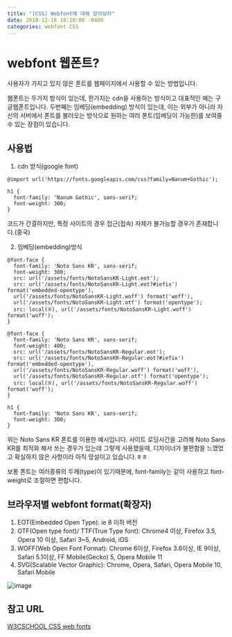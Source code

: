 ```yaml
---
title: "[CSS] Webfont에 대해 알아보자"
date: 2018-12-18 18:10:00 -0400
categories: webfont CSS
---
```


webfont 웹폰트?
=============

사용자가 가지고 있지 않은 폰트를 웹페이지에서 사용할 수 있는 방법입니다.

웹폰트는 두가지 방식이 있는데, 한가지는 cdn을 사용하는 방식이고 대표적인 예는 구글웹폰트입니다.
두번째는 임베딩(embedding) 방식이 있는데, 이는 외부가 아니라 자신의 서버에서 폰트를 불러오는 방식으로 원하는 여러 폰트(임베딩이 가능한)를 보여줄 수 있는 장점이 있습니다.

사용법
----
1. cdn 방식(google font)

```
@import url('https://fonts.googleapis.com/css?family=Nanum+Gothic');

h1 {
  font-family: 'Nanum Gothic', sans-serif;
  font-weight: 300;
}
```
코드가 간결하지만, 특정 사이트의 경우 접근(접속) 자체가 불가능할 경우가 존재합니다.(중국)


2. 임베딩(embedding)방식

```
@font-face {
  font-family: 'Noto Sans KR', sans-serif;
  font-weight: 300;
  src: url('/assets/fonts/NotoSansKR-Light.eot');
  src: url('/assets/fonts/NotoSansKR-Light.eot?#iefix') format('embedded-opentype'),
  url('/assets/fonts/NotoSansKR-Light.woff') format('woff'),
  url('/assets/fonts/NotoSansKR-Light.otf') format('opentype');
  src: local(※), url('/assets/fonts/NotoSansKR-Light.woff') format('woff');
}

@font-face {
  font-family: 'Noto Sans KR', sans-serif;
  font-weight: 400;
  src: url('/assets/fonts/NotoSansKR-Regular.eot');
  src: url('/assets/fonts/NotoSansKR-Regular.eot?#iefix') format('embedded-opentype'),
  url('/assets/fonts/NotoSansKR-Regular.woff') format('woff'),
  url('/assets/fonts/NotoSansKR-Regular.otf') format('opentype');
  src: local(※), url('/assets/fonts/NotoSansKR-Regular.woff') format('woff');
}

h1 {
  font-family: 'Noto Sans KR', sans-serif;
  font-weight: 300;
}
```

위는  Noto Sans KR 폰트를 이용한 예시입니다.
사이트 로딩시간을 고려해 Noto Sans KR를 최적화 해서 쓰는 경우가 있는데 그렇게 사용했을때, 디자이너가 불편함을 느꼈었고 확실하지 않은 사항이라 아직 망설이고 있습니다.ㅎㅎ

보통 폰트는 여러종류의 두께(type)이 있기때문에, font-family는 같이 사용하고 font-weight로 조절하면 편합니다.


브라우저별 webfont format(확장자)
-----

1. EOT(Embedded Open Type): ie 8 이하 버전
2. OTF(Open type font)/ TTF(True Type font): 
Chrome4 이상, Firefox 3.5, Opera 10 이상, Safari 3~5, Android, iOS
3. WOFF(Web Open Font Format): 
Chrome 6이상, Firefox 3.6이상, IE 9이상, Safari 5.1이상, FF Mobile(Gecko) 5, Opera Mobile 11
4. SVG(Scalable Vector Graphic): Chrome, Opera, Safari, Opera Mobile 10, Safari Mobile

![image](/blog/assets/images/webfont_format.png)


참고 URL
-------
[W3CSCHOOL CSS web fonts](https://www.w3schools.com/css/css3_fonts.asp)

